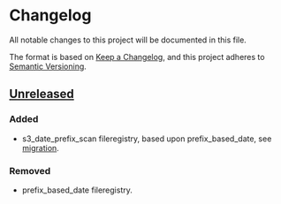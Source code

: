 # Changelog
All notable changes to this project will be documented in this file.

The format is based on [Keep a Changelog](https://keepachangelog.com/en/1.0.0/),
and this project adheres to [Semantic Versioning](https://semver.org/spec/v2.0.0.html).


## [Unreleased]
### Added
- s3_date_prefix_scan fileregistry, based upon prefix_based_date, see [migration](migrations/s3_date_prefix_scan.md).

### Removed
- prefix_based_date fileregistry.

[Unreleased]: https://github.com/husqvarnagroup/GETL/
